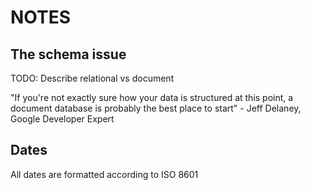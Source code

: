# NOTES
## The schema issue
TODO: Describe relational vs document

"If you're not exactly sure how your data is structured at this point, a document database is probably the best place to start" - Jeff Delaney, Google Developer Expert 

## Dates
All dates are formatted according to ISO 8601 